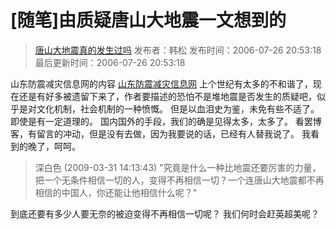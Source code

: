 # [随笔]由质疑唐山大地震一文想到的

<!-- more -->

> [唐山大地震真的发生过吗](http://blog.voc.com.cn/blog.php?do=showone&type=blog&itemid=23188&page=18#cmt) 发布者：韩松 发布时间：2006-07-26 20:53:18 最后更新时间：2006-07-26 20:53:18

山东防震减灾信息网的内容 [山东防震减灾信息网](http://www.eqsd.gov.cn/tsdz/bn.htm) 上个世纪有太多的不和谐了，现在还是有好多被遗留下来了，作者要描述的恐怕不是堆地震是否发生的质疑吧，似乎是对文化机制，社会机制的一种愤慨。 但是以血泪史为鉴，未免有些不适了。即使是有一定道理的。 国内国外的手段，我们的确是见得太多，太多了。 看罢博客，有留言的冲动，但是没有去做，因为我要说的话，已经有人替我说了。 我看到的晚了，呵呵。

> 深白色 (2009-03-31 14:13:43) "究竟是什么一种比地震还要厉害的力量，把一个无条件相信一切的人，变得不再相信一切？一个连唐山大地震都不再相信的中国人，你还能让他相信什么呢？"

到底还要有多少人要无奈的被迫变得不再相信一切呢？ 我们何时会赶英超美呢？

